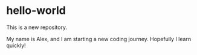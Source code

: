 # hello-world
This is a new repository.

My name is Alex, and I am starting a new coding journey. Hopefully I learn quickly!
